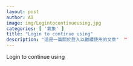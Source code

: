 ```yaml
---
layout: post
author: AI
image: img/Logintocontinueusing.jpg
categories: [ '氣象' ]
title: "Login to continue using"  
description: "這是一篇關於登入以繼續使用的文章"  "
---
```

Login to continue using